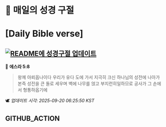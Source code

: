 # 🙏 매일의 성경 구절
# [Daily Bible verse]
## [![README에 성경구절 업데이트](https://github.com/DONGSUKA/first_test/actions/workflows/update-readme-bible.yml/badge.svg)](https://github.com/DONGSUKA/first_test/actions/workflows/update-readme-bible.yml)
<!-- START_BIBLE_VERSE -->
📖 **에스라 5:8**
> 왕께 아뢰옵나이다 우리가 유다 도에 가서 지극히 크신 하나님의 성전에 나아가 본즉 성전을 큰 돌로 세우며 벽에 나무를 얹고 부지런히일하므로 공사가 그 손에서 형통하옵기에

🕊️ _업데이트 시각: 2025-09-20 06:25:50 KST_
  <!-- END_BIBLE_VERSE -->
## GITHUB_ACTION
